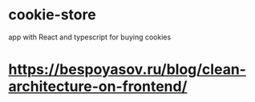 # cookie-store
app with React and typescript for buying cookies

# https://bespoyasov.ru/blog/clean-architecture-on-frontend/